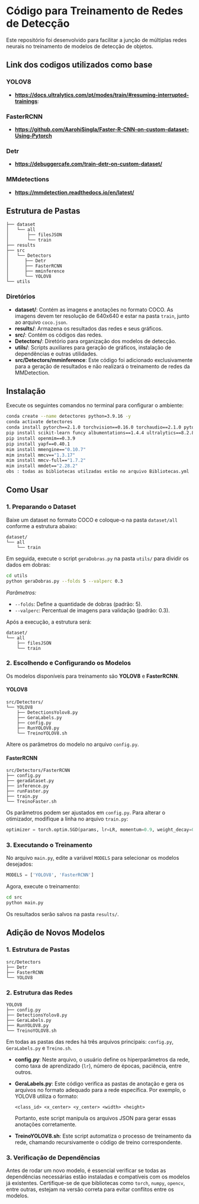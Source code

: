 # Código para Treinamento de Redes de Detecção

Este repositório foi desenvolvido para facilitar a junção de múltiplas redes neurais no treinamento de modelos de detecção de objetos.
## Link dos codigos utilizados como base
### YOLOV8
- **https://docs.ultralytics.com/pt/modes/train/#resuming-interrupted-trainings**:
### FasterRCNN
- **https://github.com/AarohiSingla/Faster-R-CNN-on-custom-dataset-Using-Pytorch**
### Detr
- **https://debuggercafe.com/train-detr-on-custom-dataset/**
### MMdetections
- **https://mmdetection.readthedocs.io/en/latest/**

## Estrutura de Pastas
```
├── dataset
│   └── all
│       ├── filesJSON
│       └── train
├── results
├── src
│   └── Detectors
│      ├── Detr
│      ├── FasterRCNN
│      ├── mminference
│      └── YOLOV8
└── utils

```
### Diretórios
- **dataset/**: Contém as imagens e anotações no formato COCO. As imagens devem ter resolução de 640x640 e estar na pasta `train`, junto ao arquivo `coco.json`.
- **results/**: Armazena os resultados das redes e seus gráficos.
- **src/**: Contém os códigos das redes.
- **Detectors/**: Diretório para organização dos modelos de detecção.
- **utils/**: Scripts auxiliares para geração de gráficos, instalação de dependências e outras utilidades.
- **src/Detectors/mminference**: Este código foi adicionado exclusivamente para a geração de resultados e não realizará o treinamento de redes da MMDetection.
## Instalação

Execute os seguintes comandos no terminal para configurar o ambiente:

```sh
conda create --name detectores python=3.9.16 -y
conda activate detectores
conda install pytorch==2.1.0 torchvision==0.16.0 torchaudio==2.1.0 pytorch-cuda=11.8 -c pytorch -c nvidia
pip install scikit-learn funcy albumentations==1.4.4 ultralytics==8.2.87 supervision==0.1.0 pycocotools torchinfo vision-transformers torchmetrics
pip install openmim==0.3.9
pip install yapf==0.40.1
mim install mmengine=="0.10.7"
mim install mmcv=="1.3.17"
mim install mmcv-full=="1.7.2"
mim install mmdet=="2.28.2"
obs : todas as bibliotecas utilzadas estão no arquivo Bibliotecas.yml
```

## Como Usar

### 1. Preparando o Dataset
Baixe um dataset no formato COCO e coloque-o na pasta `dataset/all` conforme a estrutura abaixo:
```
dataset/
└── all
    └── train
```

Em seguida, execute o script `geraDobras.py` na pasta `utils/` para dividir os dados em dobras:
```sh
cd utils
python geraDobras.py --folds 5 --valperc 0.3
```
*Parâmetros:*  
- `--folds`: Define a quantidade de dobras (padrão: 5).
- `--valperc`: Percentual de imagens para validação (padrão: 0.3).

Após a execução, a estrutura será:
```
dataset/
└── all
    ├── filesJSON
    └── train
```

### 2. Escolhendo e Configurando os Modelos
Os modelos disponíveis para treinamento são **YOLOV8** e **FasterRCNN**.

#### YOLOV8
```
src/Detectors/
└── YOLOV8
    ├── DetectionsYolov8.py
    ├── GeraLabels.py
    ├── config.py
    ├── RunYOLOV8.py
    └── TreinoYOLOV8.sh
```
Altere os parâmetros do modelo no arquivo `config.py`.

#### FasterRCNN
```
src/Detectors/FasterRCNN
├── config.py
├── geradataset.py
├── inference.py
├── runFaster.py
├── train.py
└── TreinoFaster.sh
```
Os parâmetros podem ser ajustados em `config.py`. Para alterar o otimizador, modifique a linha no arquivo `train.py`:
```python
optimizer = torch.optim.SGD(params, lr=LR, momentum=0.9, weight_decay=0.0005)
```

### 3. Executando o Treinamento
No arquivo `main.py`, edite a variável `MODELS` para selecionar os modelos desejados:
```python
MODELS = ['YOLOV8', 'FasterRCNN']
```

Agora, execute o treinamento:
```sh
cd src
python main.py
```

Os resultados serão salvos na pasta `results/`.

## Adição de Novos Modelos

### 1. Estrutura de Pastas

```plaintext
src/Detectors
├── Detr
├── FasterRCNN
└── YOLOV8
```

### 2. Estrutura das Redes

```plaintext
YOLOV8
├── config.py
├── DetectionsYolov8.py
├── GeraLabels.py
├── RunYOLOV8.py
└── TreinoYOLOV8.sh
```

Em todas as pastas das redes há três arquivos principais: `config.py`, `GeraLabels.py` e `Treino.sh`.

- **config.py**: Neste arquivo, o usuário define os hiperparâmetros da rede, como taxa de aprendizado (`lr`), número de épocas, paciência, entre outros.
- **GeraLabels.py**: Este código verifica as pastas de anotação e gera os arquivos no formato adequado para a rede específica. Por exemplo, o YOLOV8 utiliza o formato:
  
  ```plaintext
  <class_id> <x_center> <y_center> <width> <height>
  ```
  
  Portanto, este script manipula os arquivos JSON para gerar essas anotações corretamente.
- **TreinoYOLOV8.sh**: Este script automatiza o processo de treinamento da rede, chamando recursivamente o código de treino correspondente.

### 3. Verificação de Dependências

Antes de rodar um novo modelo, é essencial verificar se todas as dependências necessárias estão instaladas e compatíveis com os modelos já existentes. Certifique-se de que bibliotecas como `torch`, `numpy`, `opencv`, entre outras, estejam na versão correta para evitar conflitos entre os modelos.


